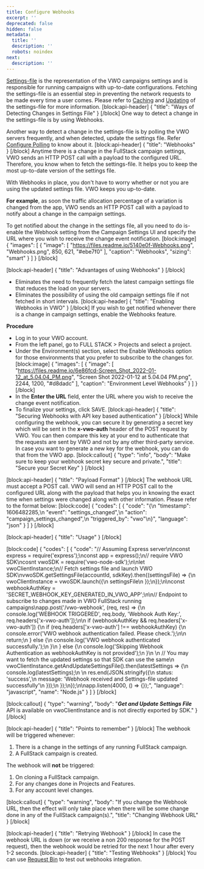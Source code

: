 ```yaml
---
title: Configure Webhooks
excerpt: ''
deprecated: false
hidden: false
metadata:
  title: ''
  description: ''
  robots: noindex
next:
  description: ''
---
```

[Settings-file](https://developers.vwo.com/docs/nodejs-get-settings-files) is the representation of the VWO campaigns settings and is responsible for running campaigns with up-to-date configurations. Fetching the settings-file is an essential step in preventing the network requests to be made every time a user comes. Please refer to [Caching](https://developers.vwo.com/docs/caching-your-settingsfile) and [Updating](https://developers.vwo.com/docs/updating-cached-settings-file) of the settings-file for more information.
[block:api-header]
{
  "title": "Ways of Detecting Changes in Settings File"
}
[/block]
One way to detect a change in the settings-file is by using Webhooks.

Another way to detect a change in the settings-file is by polling the VWO servers frequently, and when detected, update the settings file. Refer [Configure Polling](https://developers.vwo.com/docs/nodejs-configure-polling) to know about it.
[block:api-header]
{
  "title": "Webhooks"
}
[/block]
Anytime there is a change in the FullStack campaign settings, VWO sends an HTTP POST call with a payload to the configured URL. Therefore, you know when to fetch the settings-file. It helps you to keep the most up-to-date version of the settings file. 

With Webhooks in place, you don't have to worry whether or not you are using the updated settings file. VWO keeps you up-to-date.

**For example**, as soon the traffic allocation percentage of a variation is changed from the app, VWO sends an HTTP POST call with a payload to notify about a change in the campaign settings. 

To get notified about the change in the settings file, all you need to do is-enable the Webhook setting from the Campaign Settings UI and specify the URL where you wish to receive the change event notification.
[block:image]
{
  "images": [
    {
      "image": [
        "https://files.readme.io/5140e0f-Webhooks.png",
        "Webhooks.png",
        850,
        621,
        "#ebe7f0"
      ],
      "caption": "Webhooks",
      "sizing": "smart"
    }
  ]
}
[/block]

[block:api-header]
{
  "title": "Advantages of using Webhooks"
}
[/block]
* Eliminates the need to frequently fetch the latest campaign settings file that reduces the load on your servers.
* Eliminates the possibility of using the old campaign settings file if not fetched in short intervals.
[block:api-header]
{
  "title": "Enabling Webhooks in VWO"
}
[/block]
If you wish to get notified whenever there is a change in campaign settings, enable the Webhooks feature. 

**Procedure**

* Log in to your VWO account.
* From the left panel, go to FULL STACK > Projects and select a project.
* Under the Environment(s) section, select the Enable Webhooks option for those environments that you prefer to subscribe to the changes for.
[block:image]
{
  "images": [
    {
      "image": [
        "https://files.readme.io/6e86fcd-Screen_Shot_2022-01-12_at_5.04.04_PM.png",
        "Screen Shot 2022-01-12 at 5.04.04 PM.png",
        2244,
        1200,
        "#d8dadc"
      ],
      "caption": "Environment Level Webhooks"
    }
  ]
}
[/block]
* In the **Enter the URL** field, enter the URL where you wish to receive the change event notification.
* To finalize your settings, click SAVE.
[block:api-header]
{
  "title": "Securing Webhooks with API key based authentication"
}
[/block]
While configuring the webhook, you can secure it by generating a secret key which will be sent in the **x-vwo-auth** header of the POST request by VWO. You can then compare this key at your end to authenticate that the requests are sent by VWO and not by any other third-party service. In case you want to generate a new key for the webhook, you can do that from the VWO app.
[block:callout]
{
  "type": "info",
  "body": "Make sure to keep your webhook secret key secure and private.",
  "title": "Secure your Secret Key"
}
[/block]

[block:api-header]
{
  "title": "Payload Format"
}
[/block]
The webhook URL must accept a POST call. VWO will send an HTTP POST call to the configured URL along with the payload that helps you in knowing the exact time when settings were changed along with other information. Please refer to the format below:
[block:code]
{
  "codes": [
    {
      "code": "{\n  \"timestamp\": 1606482285,\n  \"event\": \"settings_changed\",\n  \"action\": \"campaign_settings_changed\",\n  \"triggered_by\": \"vwo\"\n}",
      "language": "json"
    }
  ]
}
[/block]

[block:api-header]
{
  "title": "Usage"
}
[/block]

[block:code]
{
  "codes": [
    {
      "code": "// Assuming Express server\n\nconst express = require('express');\nconst app = express();\n// require VWO SDK\ncosnt vwoSDK = require('vwo-node-sdk');\n\nlet vwoClientInstance;\n// Fetch settings file and launch VWO SDK\nvwoSDK.getSettingsFile(accountId, sdkKey).then((settingsFile) => {\n  vwoClientInstance = vwoSDK.launch({\n    settingsFile\n  });\n});\n\nconst webhookAuthKey = 'SECRET_WEBHOOK_KEY_GENERATED_IN_VWO_APP';\n\n// Endpoint to subscribe to changes made in VWO FullStack running campaigns\napp.post('/vwo-webhook', (req, res) => {\n  console.log('WEBHOOK TRIGGERED', req.body, 'Webhook Auth Key:', req.headers['x-vwo-auth']);\n\n  if (webhookAuthKey && req.headers['x-vwo-auth']) {\n    if (req.headers['x-vwo-auth'] !== webhookAuthKey) {\n      console.error('VWO webhook authentication failed. Please check.');\n\n      return;\n    } else {\n      console.log('VWO webhook authenticated successfully.');\n    }\n  } else {\n    console.log('Skipping Webhook Authentication as webhookAuthKey is not provided');\n  }\n  \n  // You may want to fetch the updated settings so that SDK can use the same\n  vwoClientInstance.getAndUpdateSettingsFile().then(latestSettings => {\n    console.log(latestSettings);\n    \n    res.end(JSON.stringify({\n      status: 'success',\n      message: 'Webhook received and Settings-file updated successfully'\n    }));\n  });\n});\n\napp.listen(4000, () => {});",
      "language": "javascript",
      "name": "Node.js"
    }
  ]
}
[/block]

[block:callout]
{
  "type": "warning",
  "body": "***Get and Update Settings File*** API is available on vwoClientInstance and is not directly exported by SDK."
}
[/block]

[block:api-header]
{
  "title": "Points to remember"
}
[/block]
The webhook will be triggered whenever:

1. There is a change in the settings of any running FullStack campaign.
2. A FullStack campaign is created. 

The webhook will **not** be triggered:

1. On cloning a FullStack campaign.
2. For any changes done in Projects and Features.
3. For any account level changes.

[block:callout]
{
  "type": "warning",
  "body": "If you change the Webhook URL, then the effect will only take place when there will be some change done in any of the FullStack campaign(s).",
  "title": "Changing Webhook URL"
}
[/block]

[block:api-header]
{
  "title": "Retrying Webhook"
}
[/block]
In case the webhook URL is down (or we receive a non 200 response for the POST request), then the webhook would be retried for the next 1 hour after every 1-2 seconds.
[block:api-header]
{
  "title": "Testing Webhooks"
}
[/block]
You can use [Request Bin](https://requestbin.com/) to test out webhooks integration.